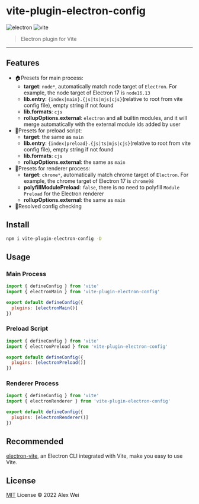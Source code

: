 # vite-plugin-electron-config

<p>
  <img src="https://img.shields.io/badge/electron->13.0.0-9feaf9.svg" alt="electron" />
  <img src="https://img.shields.io/badge/vite->2.0.0-747bff.svg" alt="vite" />
</p>

> Electron plugin for Vite

---

## Features

- 🏠Presets for main process:
  - **target**: `node*`, automatically match node target of `Electron`. For example, the node target of Electron 17 is `node16.13`
  - **lib.entry**: `{index|main}.{js|ts|mjs|cjs}`(relative to root from vite config file), empty string if not found
  - **lib.formats**: `cjs`
  - **rollupOptions.external**: `electron` and all builtin modules, and it will merge automatically with the external module ids added by user
- 🔗Presets for preload script:
  - **target**: the same as `main`
  - **lib.entry**: `{index|preload}.{js|ts|mjs|cjs}`(relative to root from vite config file), empty string if not found
  - **lib.formats**: `cjs`
  - **rollupOptions.external**: the same as `main`
- 🌴Presets for renderer process:
  - **target**: `chrome*`, automatically match chrome target of `Electron`. For example, the chrome target of Electron 17 is `chrome98`
  - **polyfillModulePreload**: `false`, there is no need to polyfill `Module Preload` for the Electron renderer
  - **rollupOptions.external**: the same as `main`
- 🔧Resolved config checking

## Install

```sh
npm i vite-plugin-electron-config -D
```

## Usage

### Main Process

```js
import { defineConfig } from 'vite'
import { electronMain } from 'vite-plugin-electron-config'

export default defineConfig({
  plugins: [electronMain()]
})
```

### Preload Script

```js
import { defineConfig } from 'vite'
import { electronPreload } from 'vite-plugin-electron-config'

export default defineConfig({
  plugins: [electronPreload()]
})
```

### Renderer Process

```js
import { defineConfig } from 'vite'
import { electronRenderer } from 'vite-plugin-electron-config'

export default defineConfig({
  plugins: [electronRenderer()]
})
```

## Recommended

[electron-vite](https://github.com/alex8088/electron-vite), an Electron CLI integrated with Vite, make you easy to use Vite.

## License

[MIT](./LICENSE) License © 2022 Alex Wei
